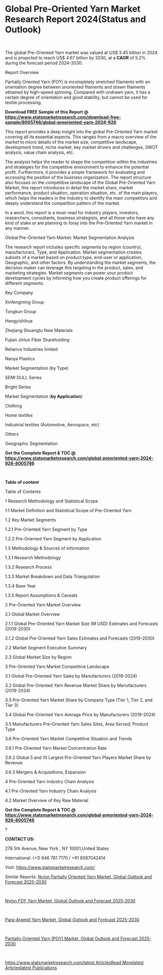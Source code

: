 <h1>Global Pre-Oriented Yarn Market Research Report 2024(Status and Outlook)</h1><br/><p>The global Pre-Oriented Yarn market was valued at US$ 3.45 billion in 2024 and is projected to reach US$ 4.67 billion by 2030, at a <strong>CAGR</strong> of 5.2% during the forecast period 2024-2030.</p>
 
 
 
 <p>Report Overview</p>
 
 
 
 <p>Partially Oriented Yarn (POY) is incompletely stretched filaments with an orientation degree between unoriented filaments and drawn filaments obtained by high-speed spinning. Compared with undrawn yarn, it has a certain degree of orientation and good stability, but cannot be used for textile processing.</p>
 
 
 
 <p><strong>Download FREE Sample of this Report @ <a href="https://www.statsmarketresearch.com/download-free-sample/8005746/global-preoriented-yarn-2024-926">https://www.statsmarketresearch.com/download-free-sample/8005746/global-preoriented-yarn-2024-926</a></strong></p>
 
 
 
 <p>This report provides a deep insight into the global Pre-Oriented Yarn market covering all its essential aspects. This ranges from a macro overview of the market to micro details of the market size, competitive landscape, development trend, niche market, key market drivers and challenges, SWOT analysis, value chain analysis, etc.</p>
 
 
 
 <p>The analysis helps the reader to shape the competition within the industries and strategies for the competitive environment to enhance the potential profit. Furthermore, it provides a simple framework for evaluating and accessing the position of the business organization. The report structure also focuses on the competitive landscape of the Global Pre-Oriented Yarn Market, this report introduces in detail the market share, market performance, product situation, operation situation, etc. of the main players, which helps the readers in the industry to identify the main competitors and deeply understand the competition pattern of the market.</p>
 
 
 
 <p>In a word, this report is a must-read for industry players, investors, researchers, consultants, business strategists, and all those who have any kind of stake or are planning to foray into the Pre-Oriented Yarn market in any manner.</p>
 
 
 
 <p>Global Pre-Oriented Yarn Market: Market Segmentation Analysis</p>
 
 
 
 <p>The research report includes specific segments by region (country), manufacturers, Type, and Application. Market segmentation creates subsets of a market based on product type, end-user or application, Geographic, and other factors. By understanding the market segments, the decision-maker can leverage this targeting in the product, sales, and marketing strategies. Market segments can power your product development cycles by informing how you create product offerings for different segments.</p>
 
 
 
 <p>Key Company</p>
 
 
 
 <p>Xinfengming Group</p>
 
 
 
 <p>Tongkun Group</p>
 
 
 
 <p>Hengyishihua</p>
 
 
 
 <p>Zhejiang Shuangtu New Materials</p>
 
 
 
 <p>Fujian Jinlun Fiber Shareholding</p>
 
 
 
 <p>Reliance Industries limited</p>
 
 
 
 <p>Nanya Plastics</p>
 
 
 
 <p>Market Segmentation (by Type)</p>
 
 
 
 <p>SEMI DULL Series</p>
 
 
 
 <p>Bright Series</p>
 
 
 
 <p>Market Segmentation (<strong>by Application</strong>)</p>
 
 
 
 <p>Clothing</p>
 
 
 
 <p>Home textiles</p>
 
 
 
 <p>Industrial textiles (Automotive, Aerospace, etc)</p>
 
 
 
 <p>Others</p>
 
 
 
 <p>Geographic Segmentation</p>
 
 
 
 <div><b>Get the Complete Report & TOC @ <a href="https://www.statsmarketresearch.com/global-preoriented-yarn-2024-926-8005746">https://www.statsmarketresearch.com/global-preoriented-yarn-2024-926-8005746</a></b></div>
 
 
 
 <p><br />
 
 <b>Table of content</b></p>
 
 
 
 <p>Table of Contents<br />
 
 1 Research Methodology and Statistical Scope<br />
 
 1.1 Market Definition and Statistical Scope of Pre-Oriented Yarn<br />
 
 1.2 Key Market Segments<br />
 
 1.2.1 Pre-Oriented Yarn Segment by Type<br />
 
 1.2.2 Pre-Oriented Yarn Segment by Application<br />
 
 1.3 Methodology & Sources of Information<br />
 
 1.3.1 Research Methodology<br />
 
 1.3.2 Research Process<br />
 
 1.3.3 Market Breakdown and Data Triangulation<br />
 
 1.3.4 Base Year<br />
 
 1.3.5 Report Assumptions & Caveats<br />
 
 2 Pre-Oriented Yarn Market Overview<br />
 
 2.1 Global Market Overview<br />
 
 2.1.1 Global Pre-Oriented Yarn Market Size (M USD) Estimates and Forecasts (2019-2030)<br />
 
 2.1.2 Global Pre-Oriented Yarn Sales Estimates and Forecasts (2019-2030)<br />
 
 2.2 Market Segment Executive Summary<br />
 
 2.3 Global Market Size by Region<br />
 
 3 Pre-Oriented Yarn Market Competitive Landscape<br />
 
 3.1 Global Pre-Oriented Yarn Sales by Manufacturers (2019-2024)<br />
 
 3.2 Global Pre-Oriented Yarn Revenue Market Share by Manufacturers (2019-2024)<br />
 
 3.3 Pre-Oriented Yarn Market Share by Company Type (Tier 1, Tier 2, and Tier 3)<br />
 
 3.4 Global Pre-Oriented Yarn Average Price by Manufacturers (2019-2024)<br />
 
 3.5 Manufacturers Pre-Oriented Yarn Sales Sites, Area Served, Product Type<br />
 
 3.6 Pre-Oriented Yarn Market Competitive Situation and Trends<br />
 
 3.6.1 Pre-Oriented Yarn Market Concentration Rate<br />
 
 3.6.2 Global 5 and 10 Largest Pre-Oriented Yarn Players Market Share by Revenue<br />
 
 3.6.3 Mergers & Acquisitions, Expansion<br />
 
 4 Pre-Oriented Yarn Industry Chain Analysis<br />
 
 4.1 Pre-Oriented Yarn Industry Chain Analysis<br />
 
 4.2 Market Overview of Key Raw Material</p>
 
 
 
 <div><b>Get the Complete Report & TOC @ <a href="https://www.statsmarketresearch.com/global-preoriented-yarn-2024-926-8005746">https://www.statsmarketresearch.com/global-preoriented-yarn-2024-926-8005746</a></b></div>
 
 
 
 <p>? </p>
 
 
 
 <p><b>CONTACT US:</b><br />
 
 276 5th Avenue, New York , NY 10001,United States<br />
 
 International: (+1) 646 781 7170 / +91 8087042414<br />
 
 Visit: <a href="https://www.statsmarketresearch.com/">https://www.statsmarketresearch.com/</a><br />
 
 Similar Reports: <a href="https://www.statsmarketresearch.com/global-preoriented-yarn-2024-926-8005746">Nylon Partially Oriented Yarn Market, Global Outlook and Forecast 2025-2030</a><br />
 
 <br />
 
 <a href="https://www.statsmarketresearch.com/global-preoriented-yarn-2024-926-8005746">Nylon FDY Yarn Market, Global Outlook and Forecast 2025-2030</a><br />
 
 <br />
 
 <a href="https://www.statsmarketresearch.com/global-preoriented-yarn-2024-926-8005746">Para-Aramid Yarn Market, Global Outlook and Forecast 2025-2030</a><br />
 
 <br />
 
 <a href="https://www.statsmarketresearch.com/global-preoriented-yarn-2024-926-8005746">Partially Oriented Yarn (POY) Market, Global Outlook and Forecast 2025-2030 </a><br />
 
 <br />
 
 <a href="https://gyeongbokgung.com">https://www.statsmarketresearch.com/</a><a href="https://hallyeomaritime.com">latest Articles</a><a href="https://jingwansa.com">Read More</a><a href="https://nguoiviet.jp/">latest Articles</a><a href="https://www.intelmarketresearch.com/">latest Publications</a></p>